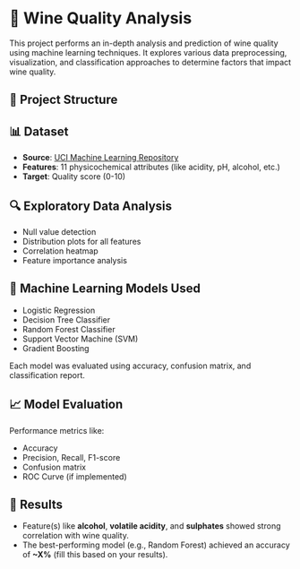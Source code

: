 # 🍷 Wine Quality Analysis

This project performs an in-depth analysis and prediction of wine quality using machine learning techniques. It explores various data preprocessing, visualization, and classification approaches to determine factors that impact wine quality.

## 📁 Project Structure


## 📊 Dataset

- **Source**: [UCI Machine Learning Repository](https://archive.ics.uci.edu/ml/datasets/wine+quality)
- **Features**: 11 physicochemical attributes (like acidity, pH, alcohol, etc.)
- **Target**: Quality score (0-10)

## 🔍 Exploratory Data Analysis

- Null value detection
- Distribution plots for all features
- Correlation heatmap
- Feature importance analysis

## 🤖 Machine Learning Models Used

- Logistic Regression
- Decision Tree Classifier
- Random Forest Classifier
- Support Vector Machine (SVM)
- Gradient Boosting

Each model was evaluated using accuracy, confusion matrix, and classification report.

## 📈 Model Evaluation

Performance metrics like:
- Accuracy
- Precision, Recall, F1-score
- Confusion matrix
- ROC Curve (if implemented)

## 🧪 Results

- Feature(s) like **alcohol**, **volatile acidity**, and **sulphates** showed strong correlation with wine quality.
- The best-performing model (e.g., Random Forest) achieved an accuracy of **~X%** (fill this based on your results).


